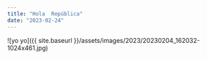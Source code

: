 ```yaml
---
title: "Hola  República"
date: "2023-02-24"
---
```


![yo yo]({{ site.baseurl }}/assets/images/2023/20230204_162032-1024x461.jpg)
